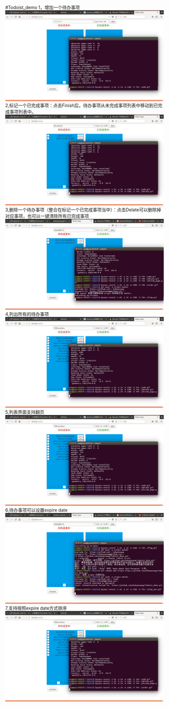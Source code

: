 #Todoist_demo
1，增加一个待办事项
![image](https://github.com/hahayuswag/Todoist_demo/blob/master/add.gif)
2,标记一个已完成事项：点击Finish后，待办事项从未完成事项列表中移动到已完成事项列表中。
![image](https://github.com/hahayuswag/Todoist_demo/blob/master/flag_finish.gif)
3,删除一个待办事项（整合在标记一个已完成事项当中）：点击Delate可以删除掉对应事项，也可以一键清除所有已完成事项
![image](https://github.com/hahayuswag/Todoist_demo/blob/master/delate.gif)
4,列出所有的待办事项
![image](https://github.com/hahayuswag/Todoist_demo/blob/master/divide_page.gif)
5,列表界面支持翻页
![image](https://github.com/hahayuswag/Todoist_demo/blob/master/divide_page.gif)
6,待办事项可以设置expire date
![image](https://github.com/hahayuswag/Todoist_demo/blob/master/time_set.gif)
7,支持按照expire date方式排序
![image](https://github.com/hahayuswag/Todoist_demo/blob/master/order.gif)

